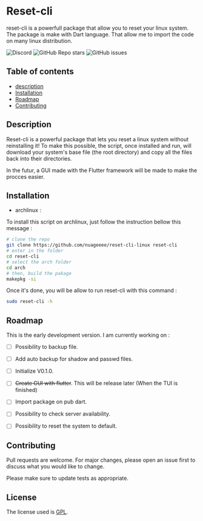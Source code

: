 # Reset-cli

reset-cli is a powerfull package that allow you to reset your linux system.
The package is make with Dart language. That allow me to import the code on many linux distribution.

![Discord](https://img.shields.io/discord/1138108139443593246?style=for-the-badge)
![GitHub Repo stars](https://img.shields.io/github/stars/nuageeee/reset-linux?style=for-the-badge)
![GitHub issues](https://img.shields.io/github/issues/nuageeee/reset-linux?style=for-the-badge)

## Table of contents

- [description](#description)
- [Installation](#installation)
- [Roadmap](#roadmap)
- [Contributing](#contributing)

## Description

Reset-cli is a powerful package that lets you reset a linux system without reinstalling it!
To make this possible, the script, once installed and run, will download your system's base file (the root directory) and copy all the files back into their directories.

In the futur, a GUI made with the Flutter framework will be made to make the procces easier.

## Installation

- archlinux : 

To install this script on archlinux, just follow the instruction bellow this message :

```bash
# clone the repo
git clone https://github.com/nuageeee/reset-cli-linux reset-cli
# enter in the folder
cd reset-cli
# select the arch folder
cd arch
# then, build the pakage
makepkg -si
```

Once it's done, you will be allow to run reset-cli with this command :
```bash
sudo reset-cli -h
```
## Roadmap

This is the early development version. I am currently working on :

- [ ] Possibility to backup file.
- [ ] Add auto backup for shadow and passwd files.
- [ ] Initialize V0.1.0.
- [ ] ~~Create GUI with flutter~~. This will be release later (When the TUI is finished)
- [ ] Import package on pub dart.
- [ ] Possibility to check server availability.
- [ ] Possibility to reset the system to default.


## Contributing

Pull requests are welcome. For major changes, please open an issue first to discuss what you would like to change.

Please make sure to update tests as appropriate.

## License

The license used is [GPL](https://choosealicense.com/licenses/agpl-3.0/).
